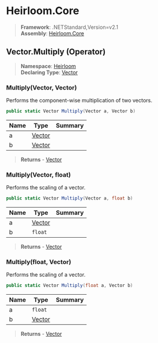 # Heirloom.Core

> **Framework**: .NETStandard,Version=v2.1  
> **Assembly**: [Heirloom.Core][0]

## Vector.Multiply (Operator)

> **Namespace**: [Heirloom][0]  
> **Declaring Type**: [Vector][1]

### Multiply(Vector, Vector)

Performs the component-wise multiplication of two vectors.

```cs
public static Vector Multiply(Vector a, Vector b)
```

| Name | Type        | Summary |
|------|-------------|---------|
| a    | [Vector][1] |         |
| b    | [Vector][1] |         |

> **Returns** - [Vector][1]

### Multiply(Vector, float)

Performs the scaling of a vector.

```cs
public static Vector Multiply(Vector a, float b)
```

| Name | Type        | Summary |
|------|-------------|---------|
| a    | [Vector][1] |         |
| b    | `float`     |         |

> **Returns** - [Vector][1]

### Multiply(float, Vector)

Performs the scaling of a vector.

```cs
public static Vector Multiply(float a, Vector b)
```

| Name | Type        | Summary |
|------|-------------|---------|
| a    | `float`     |         |
| b    | [Vector][1] |         |

> **Returns** - [Vector][1]

[0]: ../../../Heirloom.Core.md
[1]: ../Vector.md
